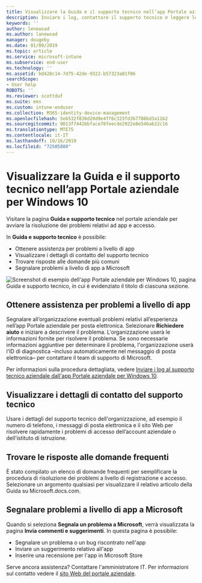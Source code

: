 ```yaml
---
title: Visualizzare la Guida e il supporto tecnico nell’app Portale aziendale per Windows 10 | Microsoft Docs
description: Inviare i log, contattare il supporto tecnico e leggere le domande frequenti nella pagina Guida e supporto tecnico dell’app Portale aziendale.
keywords: ''
author: lenewsad
ms.author: lanewsad
manager: dougeby
ms.date: 01/09/2019
ms.topic: article
ms.service: microsoft-intune
ms.subservice: end-user
ms.technology: ''
ms.assetid: bd428c14-7d75-42de-9322-b57323a01f06
searchScope:
- User help
ROBOTS: ''
ms.reviewer: scottduf
ms.suite: ems
ms.custom: intune-enduser
ms.collection: M365-identity-device-management
ms.openlocfilehash: 5eb532f830d20d9e4ff6c323fd3b7788bd3a11b2
ms.sourcegitcommit: 9013f7442bbface78feecde2922e8e546a622c16
ms.translationtype: MTE75
ms.contentlocale: it-IT
ms.lasthandoff: 10/16/2019
ms.locfileid: "72505880"
---
```

# <a name="get-help-and-support-in-company-portal-for-windows-10"></a>Visualizzare la Guida e il supporto tecnico nell’app Portale aziendale per Windows 10

Visitare la pagina **Guida e supporto tecnico** nel portale aziendale per avviare la risoluzione dei problemi relativi ad app e accesso.   

In **Guida e supporto tecnico** è possibile:  

* Ottenere assistenza per problemi a livello di app
* Visualizzare i dettagli di contatto del supporto tecnico
* Trovare risposte alle domande più comuni 
* Segnalare problemi a livello di app a Microsoft

![Screenshot di esempio dell'app Portale aziendale per Windows 10, pagina Guida e supporto tecnico, in cui è evidenziato il titolo di ciascuna sezione.](./media/1812_UCP_Help_Support_sections.png)  

## <a name="get-help-with-app-problems"></a>Ottenere assistenza per problemi a livello di app

Segnalare all’organizzazione eventuali problemi relativi all’esperienza nell’app Portale aziendale per posta elettronica. Selezionare **Richiedere aiuto** e iniziare a descrivere il problema. L'organizzazione userà le informazioni fornite per risolvere il problema. Se sono necessarie informazioni aggiuntive per determinare il problema, l'organizzazione userà l'ID di diagnostica &ndash;incluso automaticamente nel messaggio di posta elettronica&ndash; per contattare il team di supporto di Microsoft.  

Per informazioni sulla procedura dettagliata, vedere [Inviare i log al supporto tecnico aziendale dall'app Portale aziendale per Windows 10](send-logs-to-your-it-admin-cp-windows.md).  

## <a name="view-helpdesk-contact-details"></a>Visualizzare i dettagli di contatto del supporto tecnico  
Usare i dettagli del supporto tecnico dell'organizzazione, ad esempio il numero di telefono, i messaggi di posta elettronica e il sito Web per risolvere rapidamente i problemi di accesso dell’account aziendale o dell'istituto di istruzione.  

## <a name="find-answers-to-frequently-asked-questions"></a>Trovare le risposte alle domande frequenti  
È stato compilato un elenco di domande frequenti per semplificare la procedura di risoluzione dei problemi a livello di registrazione e accesso. Selezionare un argomento qualsiasi per visualizzare il relativo articolo della Guida su Microsoft.docs.com.  

## <a name="report-app-problems-to-microsoft"></a>Segnalare problemi a livello di app a Microsoft  
Quando si seleziona **Segnala un problema a Microsoft**, verrà visualizzata la pagina **Invia commenti e suggerimenti**. In questa pagina è possibile:

* Segnalare un problema o un bug riscontrato nell'app  
* Inviare un suggerimento relativo all'app  
* Inserire una recensione per l'app in Microsoft Store   


Serve ancora assistenza? Contattare l'amministratore IT. Per informazioni sul contatto vedere il [sito Web del portale aziendale](https://go.microsoft.com/fwlink/?linkid=2010980).
